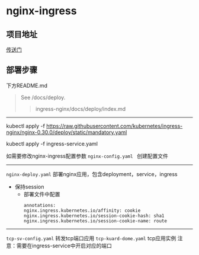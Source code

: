 # nginx-ingress
## 项目地址
[传送门](https://github.com/kubernetes/ingress-nginx/tree/nginx-0.30.0 "nignx-ingress项目地址")
## 部署步骤
下方README.md
> See /docs/deploy.
>> ingress-nginx/docs/deploy/index.md
---
kubectl apply -f https://raw.githubusercontent.com/kubernetes/ingress-nginx/nginx-0.30.0/deploy/static/mandatory.yaml

kubectl apply -f ingress-service.yaml

如需要修改nginx-ingress配置参数
`nginx-config.yaml ` 创建配置文件

---
`nginx-deploy.yaml` 部署nginx应用，包含deployment，service，ingress

* 保持session
  * 部署文件中配置
    ``` 
    annotations:
    nginx.ingress.kubernetes.io/affinity: cookie
    nginx.ingress.kubernetes.io/session-cookie-hash: sha1
    nginx.ingress.kubernetes.io/session-cookie-name: route
    ```

---
`tcp-sv-config.yaml` 转发tcp端口应用
`tcp-kuard-dome.yaml` tcp应用实例
注意：需要在ingress-service中开启对应的端口